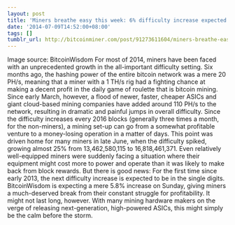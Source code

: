 ```yaml
---
layout: post
title: 'Miners breathe easy this week: 6% difficulty increase expected'
date: '2014-07-09T14:52:00+08:00'
tags: []
tumblr_url: http://bitcoinminer.com/post/91273611604/miners-breathe-easy-this-week-6-difficulty
---
```



Image source: BitcoinWisdom
For most of 2014, miners have been faced with an unprecedented growth in the all-important difficulty setting. Six months ago, the hashing power of the entire bitcoin network was a mere 20 PH/s, meaning that a miner with a 1 TH/s rig had a fighting chance at making a decent profit in the daily game of roulette that is bitcoin mining. Since early March, however, a flood of newer, faster, cheaper ASICs and giant cloud-based mining companies have added around 110 PH/s to the network, resulting in dramatic and painful jumps in overall difficulty.
Since the difficulty increases every 2016 blocks (generally three times a month, for the non-miners), a mining set-up can go from a somewhat profitable venture to a money-losing operation in a matter of days. This point was driven home for many miners in late June, when the difficulty spiked, growing almost 25% from 13,462,580,115 to 16,818,461,371.
Even relatively well-equipped miners were suddenly facing a situation where their equipment might cost more to power and operate than it was likely to make back from block rewards.
But there is good news: For the first time since early 2013, the next difficulty increase is expected to be in the single digits. BitcoinWisdom is expecting a mere 5.8% increase on Sunday, giving miners a much-deserved break from their constant struggle for profitability.
It might not last long, however. With many mining hardware makers on the verge of releasing next-generation, high-powered ASICs, this might simply be the calm before the storm.
